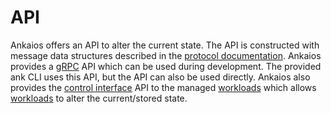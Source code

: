 # API

Ankaios offers an API to alter the current state.
The API is constructed with message data structures described in the [protocol documentation](./_ankaios.proto.md#protocol-documentation).
Ankaios provides a [gRPC](https://grpc.io/docs/what-is-grpc/introduction/) API which can be used during development. The provided ank CLI uses this API, but the API can also be used directly. Ankaios also provides the [control interface](./control-interface.md) API to the managed [workloads](./glossary.md#workload) which allows [workloads](./glossary.md#workload) to alter the current/stored state.
